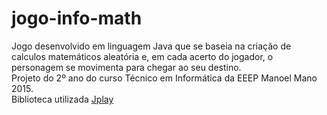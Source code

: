 # jogo-info-math

<div>Jogo desenvolvido em linguagem Java que se baseia na criação de calculos matemáticos
aleatória e, em cada acerto do jogador, o personagem se movimenta para chegar ao seu destino.</div>
<div>Projeto do 2º ano do curso Técnico em Informática da EEEP Manoel Mano 2015.</div>
<div>Biblioteca utilizada <a href="http://www2.ic.uff.br/jplay/">Jplay</a></div>
